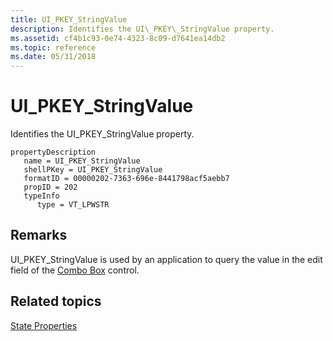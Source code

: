 ```yaml
---
title: UI_PKEY_StringValue
description: Identifies the UI\_PKEY\_StringValue property.
ms.assetid: cf4b1c93-0e74-4323-8c09-d7641ea14db2
ms.topic: reference
ms.date: 05/31/2018
---
```


# UI\_PKEY\_StringValue

Identifies the UI\_PKEY\_StringValue property.

```
propertyDescription
   name = UI_PKEY_StringValue
   shellPKey = UI_PKEY_StringValue
   formatID = 00000202-7363-696e-8441798acf5aebb7
   propID = 202
   typeInfo
      type = VT_LPWSTR
```

## Remarks

UI\_PKEY\_StringValue is used by an application to query the value in the edit field of the [Combo Box](windowsribbon-controls-combobox.md) control.

## Related topics

<dl> <dt>

[State Properties](windowsribbon-reference-properties-state.md)
</dt> </dl>

 

 




